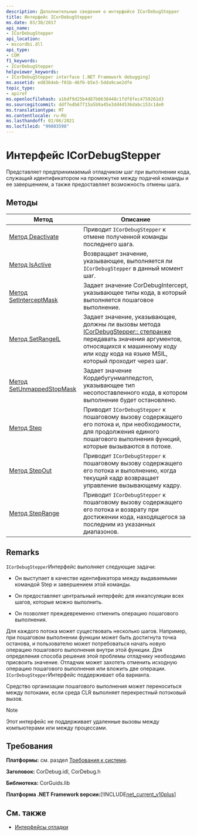 ```yaml
---
description: Дополнительные сведения о интерфейсе ICorDebugStepper
title: Интерфейс ICorDebugStepper
ms.date: 03/30/2017
api_name:
- ICorDebugStepper
api_location:
- mscordbi.dll
api_type:
- COM
f1_keywords:
- ICorDebugStepper
helpviewer_keywords:
- ICorDebugStepper interface [.NET Framework debugging]
ms.assetid: ed8364eb-f01b-46f6-b5e3-5dda9cae2dfe
topic_type:
- apiref
ms.openlocfilehash: a16df9d25b4d87b0638448c1fdf8fec4759261d3
ms.sourcegitcommit: ddf7edb67715a5b9a45e3dd44536dabc153c1de0
ms.translationtype: MT
ms.contentlocale: ru-RU
ms.lasthandoff: 02/06/2021
ms.locfileid: "99803598"
---
```

# <a name="icordebugstepper-interface"></a>Интерфейс ICorDebugStepper

Представляет предпринимаемый отладчиком шаг при выполнении кода, служащий идентификатором на промежутке между подачей команды и ее завершением, а также предоставляет возможность отмены шага.  
  
## <a name="methods"></a>Методы  
  
|Метод|Описание|  
|------------|-----------------|  
|[Метод Deactivate](icordebugstepper-deactivate-method.md)|Приводит `ICorDebugStepper` к отмене полученной команды последнего шага.|  
|[Метод IsActive](icordebugstepper-isactive-method.md)|Возвращает значение, указывающее, выполняется ли `ICorDebugStepper` в данный момент шаг.|  
|[Метод SetInterceptMask](icordebugstepper-setinterceptmask-method.md)|Задает значение CorDebugIntercept, указывающее типы кода, в который выполняется пошаговое выполнение.|  
|[Метод SetRangeIL](icordebugstepper-setrangeil-method.md)|Задает значение, указывающее, должны ли вызовы метода [ICorDebugStepper:: степранже](icordebugstepper-steprange-method.md) передавать значения аргументов, относящихся к машинному коду или коду кода на языке MSIL, который проходит через шаг.|  
|[Метод SetUnmappedStopMask](icordebugstepper-setunmappedstopmask-method.md)|Задает значение Кордебугунмаппедстоп, указывающее тип несопоставленного кода, в котором выполнение будет остановлено.|  
|[Метод Step](icordebugstepper-step-method.md)|Приводит `ICorDebugStepper` к пошаговому вызову содержащего его потока и, при необходимости, для продолжения единого пошагового выполнения функций, которые вызываются в потоке.|  
|[Метод StepOut](icordebugstepper-stepout-method.md)|Приводит `ICorDebugStepper` к пошаговому вызову содержащего его потока и выполнению, когда текущий кадр возвращает управление вызывающему кадру.|  
|[Метод StepRange](icordebugstepper-steprange-method.md)|Приводит `ICorDebugStepper` к пошаговому вызову содержащего его потока и возврату при достижении кода, находящегося за последним из указанных диапазонов.|  
  
## <a name="remarks"></a>Remarks  

 `ICorDebugStepper`Интерфейс выполняет следующие задачи:  
  
- Он выступает в качестве идентификатора между выдаваемыми командой Step и завершением этой команды.  
  
- Он предоставляет центральный интерфейс для инкапсуляции всех шагов, которые можно выполнить.  
  
- Он позволяет преждевременно отменить операцию пошагового выполнения.  
  
 Для каждого потока может существовать несколько шагов. Например, при пошаговом выполнении функции может быть достигнута точка останова, и пользователю может потребоваться начать новую операцию пошагового выполнения внутри этой функции. Для определения способа решения этой проблемы отладчику необходимо присвоить значение. Отладчик может захотеть отменить исходную операцию пошагового выполнения или вложить две операции. `ICorDebugStepper`Интерфейс поддерживает оба варианта.  
  
 Средство организации пошагового выполнения может переноситься между потоками, если среда CLR выполняет перекрестный потоковый вызов.  
  
> [!NOTE]
> Этот интерфейс не поддерживает удаленные вызовы между компьютерами или между процессами.  
  
## <a name="requirements"></a>Требования  

 **Платформы:** см. раздел [Требования к системе](../../get-started/system-requirements.md).  
  
 **Заголовок:** CorDebug.idl, CorDebug.h  
  
 **Библиотека:** CorGuids.lib  
  
 **Платформа .NET Framework версии:**[!INCLUDE[net_current_v10plus](../../../../includes/net-current-v10plus-md.md)]  
  
## <a name="see-also"></a>См. также

- [Интерфейсы отладки](debugging-interfaces.md)
